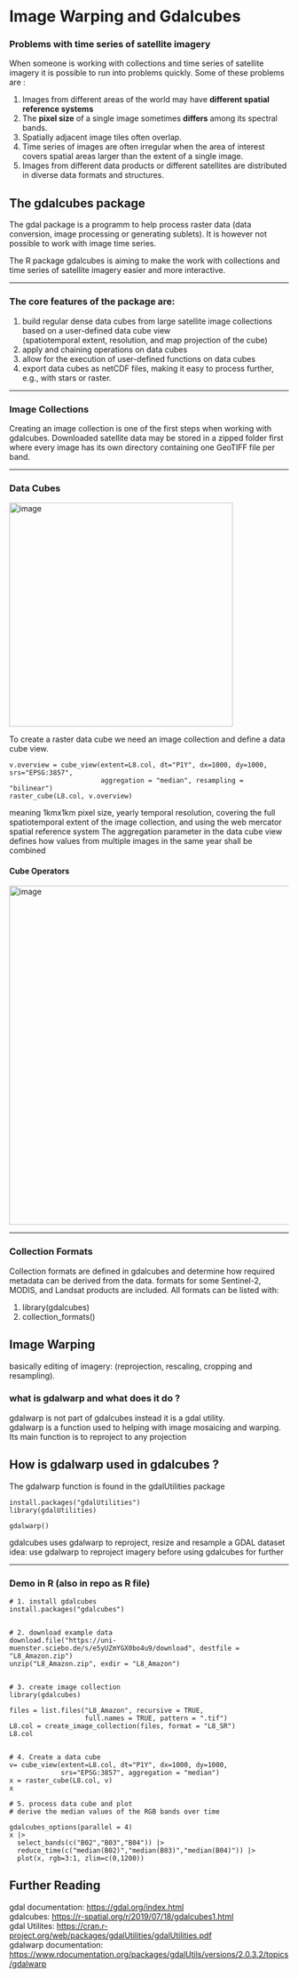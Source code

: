 # Image Warping and Gdalcubes

### Problems with time series of satellite imagery

When someone is working with collections and time series of satellite imagery it is possible to run into problems quickly.
 Some of these problems are :
  1. Images from different areas of the world may have __different spatial reference systems__
  2. The __pixel size__ of a single image sometimes __differs__ among its spectral bands.
  3. Spatially adjacent image tiles often overlap.
  4. Time series of images are often irregular when the area of interest covers spatial areas larger than the extent of a           single image.
  5. Images from different data products or different satellites are distributed in diverse data formats and structures.

## The gdalcubes package

The gdal package is a programm to help process raster data (data conversion, image processing or generating sublets). 
It is however not possible to work with image time series. 

The R package gdalcubes is aiming to make the work with collections and time series of satellite imagery easier and more interactive.
<hr/>

### The core features of the package are:

1. build regular dense data cubes from large satellite image collections based on a user-defined data cube view          
   (spatiotemporal extent, resolution, and map projection of the cube)
2. apply and chaining operations on data cubes
3. allow for the execution of user-defined functions on data cubes
4. export data cubes as netCDF files, making it easy to process further, e.g., with stars or raster.
<hr/>

### Image Collections
Creating an image collection is one of the first steps when working with gdalcubes. Downloaded satellite data may be stored in a zipped folder first where every image has its own directory containing one GeoTIFF file per band.
<hr/>

### Data Cubes
 <img width="403" alt="image" src="https://github.com/kwundram2602/geosoft2-2023/assets/134778951/2fe44219-fa86-45cf-bf2e-e2475c89f45f">
 
 
To create a raster data cube we need an image collection and define a data cube view.
```{r}
v.overview = cube_view(extent=L8.col, dt="P1Y", dx=1000, dy=1000, srs="EPSG:3857", 
                       aggregation = "median", resampling = "bilinear")
raster_cube(L8.col, v.overview)
```
meaning 1kmx1km pixel size, yearly temporal resolution, covering the full spatiotemporal extent of the image collection, and using the web mercator spatial reference system
The aggregation parameter in the data cube view defines how values from multiple images in the same year shall be combined
#### Cube Operators
<img width="610" alt="image" src="https://github.com/kwundram2602/geosoft2-2023/assets/134778951/c3e01558-da93-4322-ad97-42733d9632ef">



<hr/>

### Collection Formats

Collection formats are defined in gdalcubes and determine how required metadata can be derived from the data.
formats for some Sentinel-2, MODIS, and Landsat products are included.
All formats can be listed with:
1. library(gdalcubes)
2. collection_formats()

## Image Warping
basically editing of imagery:
(reprojection, rescaling, cropping and resampling).


### what is gdalwarp and what does it do ?
gdalwarp is not part of gdalcubes instead it is a gdal utility. <br/>
gdalwarp is a function used to helping with image mosaicing and warping. Its main function is to reproject to any projection
<br/>

## How is gdalwarp used in gdalcubes ?
The gdalwarp function is found in the gdalUtilities package
```{r}
install.packages("gdalUtilities")
library(gdalUtilities)

gdalwarp()
```
gdalcubes uses gdalwarp to reproject, resize and resample a GDAL dataset <br/>
idea: use gdalwarp to reproject imagery before using gdalcubes for further 
<hr/>

### Demo in R (also in repo as R file)

```{r}
# 1. install gdalcubes
install.packages("gdalcubes")


# 2. download example data
download.file("https://uni-muenster.sciebo.de/s/e5yUZmYGX0bo4u9/download", destfile = "L8_Amazon.zip")
unzip("L8_Amazon.zip", exdir = "L8_Amazon")


# 3. create image collection
library(gdalcubes)

files = list.files("L8_Amazon", recursive = TRUE, 
                   full.names = TRUE, pattern = ".tif") 
L8.col = create_image_collection(files, format = "L8_SR")
L8.col


# 4. Create a data cube
v= cube_view(extent=L8.col, dt="P1Y", dx=1000, dy=1000, 
             srs="EPSG:3857", aggregation = "median")
x = raster_cube(L8.col, v) 
x

# 5. process data cube and plot
# derive the median values of the RGB bands over time

gdalcubes_options(parallel = 4)
x |>
  select_bands(c("B02","B03","B04")) |>
  reduce_time(c("median(B02)","median(B03)","median(B04)")) |>
  plot(x, rgb=3:1, zlim=c(0,1200))
```

## Further Reading 
gdal documentation: https://gdal.org/index.html <br/>
gdalcubes: https://r-spatial.org/r/2019/07/18/gdalcubes1.html <br/>
gdal Utilites: https://cran.r-project.org/web/packages/gdalUtilities/gdalUtilities.pdf <br/>
gdalwarp documentation: https://www.rdocumentation.org/packages/gdalUtils/versions/2.0.3.2/topics/gdalwarp 
